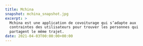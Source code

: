 ```yaml
---
title: Mchina
snapshot: mchina_snapshot.jpg
excerpt: >
  Mchina est une application de covoiturage qui s’adapte aux
  contraintes des utilisateurs pour trouver les personnes qui
  partagent le même trajet.
date: 2021-04-03T00:00:00+00:00
---
```


